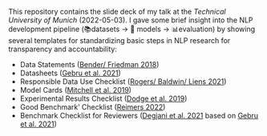This repository contains the slide deck of my talk at the _Technical University of Munich_ (2022-05-03). I gave some brief insight into the NLP development pipeline (📚datasets -> 🤖 models -> 📊evaluation) by showing several templates for standardizing basic steps in NLP research for transparency and accountability:
* Data Statements ([Bender/ Friedman 2018](https://aclanthology.org/Q18-1041.pdf))
* Datasheets ([Gebru et al. 2021](https://arxiv.org/pdf/1803.09010.pdf))
* Responsible Data Use Checklist ([Rogers/ Baldwin/ Liens 2021](https://aclanthology.org/2021.findings-emnlp.414.pdf))
* Model Cards ([Mitchell et al. 2019](https://arxiv.org/pdf/1810.03993.pdf))
* Experimental Results Checklist ([Dodge et al. 2019](https://arxiv.org/pdf/1909.03004.pdf))
* Good Benchmark’ Checklist ([Reimers 2022](https://nils-reimers.de/talks/2022_03_Chasing_Wrong_Benchmarks.zip))
* Benchmark Checklist for Reviewers ([Degjani et al. 2021](https://arxiv.org/pdf/2107.07002.pdf) based on [Gebru et al. 2021](https://arxiv.org/pdf/1803.09010.pdf))
